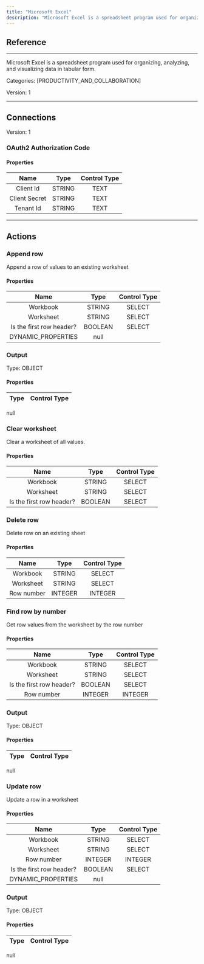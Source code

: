 ```yaml
---
title: "Microsoft Excel"
description: "Microsoft Excel is a spreadsheet program used for organizing, analyzing, and visualizing data in tabular form."
---
```

## Reference
<hr />

Microsoft Excel is a spreadsheet program used for organizing, analyzing, and visualizing data in tabular form.


Categories: [PRODUCTIVITY_AND_COLLABORATION]


Version: 1

<hr />



## Connections

Version: 1


### OAuth2 Authorization Code

#### Properties

|      Name      |     Type     |     Control Type     |
|:--------------:|:------------:|:--------------------:|
| Client Id | STRING | TEXT  |
| Client Secret | STRING | TEXT  |
| Tenant Id | STRING | TEXT  |





<hr />





## Actions


### Append row
Append a row of values to an existing worksheet

#### Properties

|      Name      |     Type     |     Control Type     |
|:--------------:|:------------:|:--------------------:|
| Workbook | STRING | SELECT  |
| Worksheet | STRING | SELECT  |
| Is the first row header? | BOOLEAN | SELECT  |
| DYNAMIC_PROPERTIES | null  |


### Output



Type: OBJECT

#### Properties

|     Type     |     Control Type     |
|:------------:|:--------------------:|
null





### Clear worksheet
Clear a worksheet of all values.

#### Properties

|      Name      |     Type     |     Control Type     |
|:--------------:|:------------:|:--------------------:|
| Workbook | STRING | SELECT  |
| Worksheet | STRING | SELECT  |
| Is the first row header? | BOOLEAN | SELECT  |




### Delete row
Delete row on an existing sheet

#### Properties

|      Name      |     Type     |     Control Type     |
|:--------------:|:------------:|:--------------------:|
| Workbook | STRING | SELECT  |
| Worksheet | STRING | SELECT  |
| Row number | INTEGER | INTEGER  |




### Find row by number
Get row values from the worksheet by the row number

#### Properties

|      Name      |     Type     |     Control Type     |
|:--------------:|:------------:|:--------------------:|
| Workbook | STRING | SELECT  |
| Worksheet | STRING | SELECT  |
| Is the first row header? | BOOLEAN | SELECT  |
| Row number | INTEGER | INTEGER  |


### Output



Type: OBJECT

#### Properties

|     Type     |     Control Type     |
|:------------:|:--------------------:|
null





### Update row
Update a row in a worksheet

#### Properties

|      Name      |     Type     |     Control Type     |
|:--------------:|:------------:|:--------------------:|
| Workbook | STRING | SELECT  |
| Worksheet | STRING | SELECT  |
| Row number | INTEGER | INTEGER  |
| Is the first row header? | BOOLEAN | SELECT  |
| DYNAMIC_PROPERTIES | null  |


### Output



Type: OBJECT

#### Properties

|     Type     |     Control Type     |
|:------------:|:--------------------:|
null





